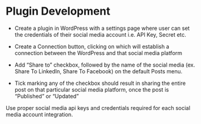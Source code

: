 # Plugin Development 
- Create a plugin in WordPress with a settings page where user can set the credentials of their social media account i.e. API Key, Secret etc. 

- Create a Connection button, clicking on which will establish a connection between the WordPress and that social media platform  

- Add  “Share to” checkbox, followed by the name of the social media (ex. Share To LinkedIn, Share To Facebook) on the default Posts menu. 

- Tick marking any of the checkbox should result in sharing the entire post on that particular social media platform, once the post is “Published” or “Updated” 

Use proper social media api keys and credentials required for each social media account integration.  
